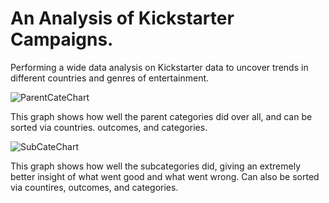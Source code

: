 # An Analysis of Kickstarter Campaigns.
Performing a wide data analysis on Kickstarter data to uncover trends in different countries and genres of entertainment.

![ParentCateChart](https://user-images.githubusercontent.com/119345840/205140501-bdcda1e2-7500-47ea-a687-6693e7fcd229.png)
 
This graph shows how well the parent categories did over all, and can be sorted via countries. outcomes, and categories.

![SubCateChart](https://user-images.githubusercontent.com/119345840/205140970-d4b6b133-c507-4a53-a9d5-3d775fab5e55.png)

This graph shows how well the subcategories did, giving an extremely better insight of what went good and what went wrong. Can also be sorted via countires, outcomes, and categories.
